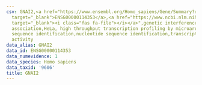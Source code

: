 ```yaml
---
csv: GNAI2,<a href="https://www.ensembl.org/Homo_sapiens/Gene/Summary?db=core;g=ENSG00000114353"
  target="_blank">ENSG00000114353</a>,<a href="https://www.ncbi.nlm.nih.gov/pubmed/17216044"
  target="_blank"><i class="fas fa-file"></i></a>",genetic interference,functional
  association,HeLa, high throughput transcription profiling by microarray,nucleotide
  sequence identification,nucleotide sequence identification,transcriptional regulation,up-regulates
  activity
data_alias: GNAI2
data_id: ENSG00000114353
data_numevidence: 1
data_species: Homo sapiens
data_taxid: '9606'
title: GNAI2
---
```

